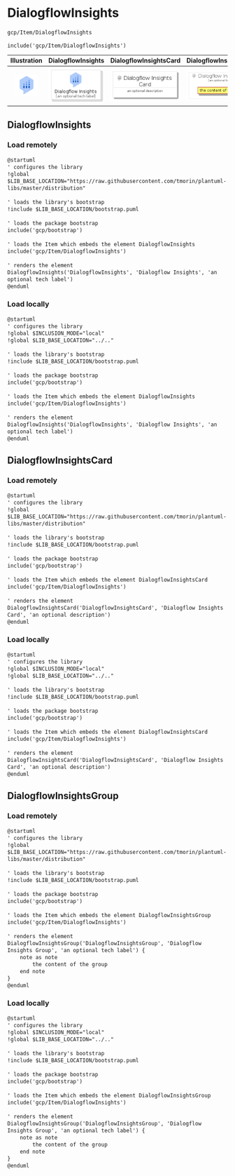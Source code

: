 # DialogflowInsights


```text
gcp/Item/DialogflowInsights
```

```text
include('gcp/Item/DialogflowInsights')
```



| Illustration | DialogflowInsights | DialogflowInsightsCard | DialogflowInsightsGroup |
| :---: | :---: | :---: | :---: |
| ![illustration for Illustration](../../gcp/Item/DialogflowInsights.png) | ![illustration for DialogflowInsights](../../gcp/Item/DialogflowInsights.Local.png) | ![illustration for DialogflowInsightsCard](../../gcp/Item/DialogflowInsightsCard.Local.png) | ![illustration for DialogflowInsightsGroup](../../gcp/Item/DialogflowInsightsGroup.Local.png) |




## DialogflowInsights

### Load remotely
```plantuml
@startuml
' configures the library
!global $LIB_BASE_LOCATION="https://raw.githubusercontent.com/tmorin/plantuml-libs/master/distribution"

' loads the library's bootstrap
!include $LIB_BASE_LOCATION/bootstrap.puml

' loads the package bootstrap
include('gcp/bootstrap')

' loads the Item which embeds the element DialogflowInsights
include('gcp/Item/DialogflowInsights')

' renders the element
DialogflowInsights('DialogflowInsights', 'Dialogflow Insights', 'an optional tech label')
@enduml
```

### Load locally
```plantuml
@startuml
' configures the library
!global $INCLUSION_MODE="local"
!global $LIB_BASE_LOCATION="../.."

' loads the library's bootstrap
!include $LIB_BASE_LOCATION/bootstrap.puml

' loads the package bootstrap
include('gcp/bootstrap')

' loads the Item which embeds the element DialogflowInsights
include('gcp/Item/DialogflowInsights')

' renders the element
DialogflowInsights('DialogflowInsights', 'Dialogflow Insights', 'an optional tech label')
@enduml
```

## DialogflowInsightsCard

### Load remotely
```plantuml
@startuml
' configures the library
!global $LIB_BASE_LOCATION="https://raw.githubusercontent.com/tmorin/plantuml-libs/master/distribution"

' loads the library's bootstrap
!include $LIB_BASE_LOCATION/bootstrap.puml

' loads the package bootstrap
include('gcp/bootstrap')

' loads the Item which embeds the element DialogflowInsightsCard
include('gcp/Item/DialogflowInsights')

' renders the element
DialogflowInsightsCard('DialogflowInsightsCard', 'Dialogflow Insights Card', 'an optional description')
@enduml
```

### Load locally
```plantuml
@startuml
' configures the library
!global $INCLUSION_MODE="local"
!global $LIB_BASE_LOCATION="../.."

' loads the library's bootstrap
!include $LIB_BASE_LOCATION/bootstrap.puml

' loads the package bootstrap
include('gcp/bootstrap')

' loads the Item which embeds the element DialogflowInsightsCard
include('gcp/Item/DialogflowInsights')

' renders the element
DialogflowInsightsCard('DialogflowInsightsCard', 'Dialogflow Insights Card', 'an optional description')
@enduml
```

## DialogflowInsightsGroup

### Load remotely
```plantuml
@startuml
' configures the library
!global $LIB_BASE_LOCATION="https://raw.githubusercontent.com/tmorin/plantuml-libs/master/distribution"

' loads the library's bootstrap
!include $LIB_BASE_LOCATION/bootstrap.puml

' loads the package bootstrap
include('gcp/bootstrap')

' loads the Item which embeds the element DialogflowInsightsGroup
include('gcp/Item/DialogflowInsights')

' renders the element
DialogflowInsightsGroup('DialogflowInsightsGroup', 'Dialogflow Insights Group', 'an optional tech label') {
    note as note
        the content of the group
    end note
}
@enduml
```

### Load locally
```plantuml
@startuml
' configures the library
!global $INCLUSION_MODE="local"
!global $LIB_BASE_LOCATION="../.."

' loads the library's bootstrap
!include $LIB_BASE_LOCATION/bootstrap.puml

' loads the package bootstrap
include('gcp/bootstrap')

' loads the Item which embeds the element DialogflowInsightsGroup
include('gcp/Item/DialogflowInsights')

' renders the element
DialogflowInsightsGroup('DialogflowInsightsGroup', 'Dialogflow Insights Group', 'an optional tech label') {
    note as note
        the content of the group
    end note
}
@enduml
```

